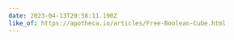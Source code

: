```yaml
---
date: 2023-04-13T20:58:11.190Z
like_of: https://apotheca.io/articles/Free-Boolean-Cube.html
---
```

